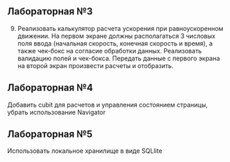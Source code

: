 
## Лабораторная №3

9. Реализовать калькулятор расчета ускорения при равноускоренном движении. На первом экране должны располагаться 3 числовых поля ввода (начальная скорость, конечная скорость и время), а также чек-бокс на согласие обработки данных. Реализовать валидацию полей и чек-бокса. Передать данные с первого экрана на второй экран произвести расчеты и отобразить. 

## Лабораторная №4
Добавить cubit для расчетов и управления состоянием страницы, убрать использование Navigator

## Лабораторная №5
Использовать локальное хранилище в виде SQLlite